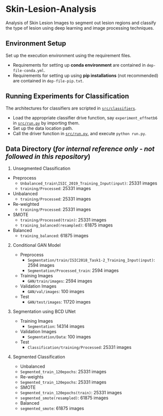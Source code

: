 # Skin-Lesion-Analysis

Analysis of Skin Lesion Images to segment out lesion regions and classify the type of lesion using deep learning and image processing techniques.

## Environment Setup

Set up the execution environment using the requirement files.
- Requirements for setting up **conda environment** are contained in `dep-file-conda.yml`.
- Requirements for setting up using **pip installations** (not recommended) are contained in `dep-file-pip.txt`.

## Running Experiments for Classification

The architectures for classifiers are scripted in [`src/classifiers`](./src/classifiers).

- Load the appropriate classifier drive function, say `experiment_effnetb6` in [`src/run.py`](./src/run.py) by importing them.
- Set up the data location path.
- Call the driver function in [`src/run.py`](./src/run.py), and execute `python run.py`.

## Data Directory (*for internal reference only - not followed in this repository*)

1. Unsegmented Classification
  - Preprocess
    - `Unbalanced_train\ISIC_2019_Training_Input(input)`: 25331 images
    - `training/Processed`: 25331 images
  - Unbalanced
    - `training/Processed`: 25331 images
  - Re-weighted
    - `training/Processed`: 25331 images
  - SMOTE
    - `training/Processed(train)`: 25331 images
    - `training_balanced(resampled)`: 61875 images
  - Balanced    
    - `training_balanced`: 61875 images

2. Conditional GAN Model

   - Preprocess
     - `Segmentation/train/ISIC2018_Task1-2_Training_Input(input)`: 2594 images
     - `Segmentation/Processed_train`: 2594 images
   - Training Images
     - `GAN/train/images`: 2594 images 
   - Validation Images
     - `GAN/val/images`: 100 images
   - Test           
     - `GAN/test/images`: 11720 images

3. Segmentation using BCD UNet

   - Training Images
     - `Segmentation`: 14314 images 
   - Validation Images 
     - `Segmentation/Data`: 100 images
   - Test            
     - `Classification/training/Processed`: 25331 images

4. Segmented Classification

   - Unbalanced
    - `Segmented_train_120epochs`: 25331 images
   - Re-weights
    - `Segmented_train_120epochs`: 25331 images
   - SMOTE 
    - `Segmented_train_120epochs(train)`: 25331 images
    - `segmented_smote(resampled)`: 61875 images
   - Balanced  
    - `segmented_smote`: 61875 images  
